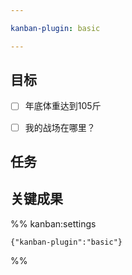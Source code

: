 ```yaml
---

kanban-plugin: basic

---
```


## 目标

- [ ] 年底体重达到105斤
- [ ] 我的战场在哪里？


## 任务



## 关键成果





%% kanban:settings
```
{"kanban-plugin":"basic"}
```
%%